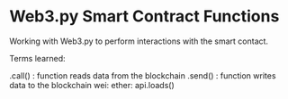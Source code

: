 # Web3.py Smart Contract Functions 

Working with Web3.py to perform interactions with the smart contact.

Terms learned: 

.call() : function reads data from the blockchain
.send() : function writes data to the blockchain
wei:
ether:
api.loads()